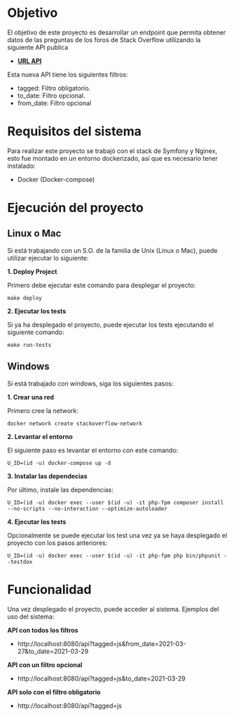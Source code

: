 # Objetivo

El objetivo de este proyecto es desarrollar un endpoint que permita obtener datos de las preguntas de los foros de Stack Overflow utilizando la siguiente API publica

* [**URL API**](https://api.stackexchange.com/docs/questions)

Esta nueva API tiene los siguientes filtros:
* tagged: Filtro obligatorio.
* to_date: Filtro opcional.
* from_date: Filtro opcional


# Requisitos del sistema

Para realizar este proyecto se trabajó con el stack de Symfony y Nginex, esto fue montado en un entorno dockerizado, así que es necesario tener instalado:
* Docker (Docker-compose)

# Ejecución del proyecto

## **Linux o Mac**
Si está trabajando con un S.O. de la familia de Unix (Linux o Mac), puede utilizar ejecutar lo siguiente:

**1. Deploy Project**

Primero debe ejecutar este comando para desplegar el proyecto:
```
make deploy
```

**2. Ejecutar los tests**

Si ya ha desplegado el proyecto, puede ejecutar los tests ejecutando el siguiente comando:
```
make run-tests
```

## **Windows**

Si está trabajado con windows, siga los siguientes pasos:

**1. Crear una red**

Primero cree la network:
```
docker network create stackoverflow-network
```

**2. Levantar el entorno**

El siguiente paso es levantar el entorno con este comando:
```
U_ID=(id -u) docker-compose up -d
```

**3. Instalar las dependecias**

Por último, instale las dependencias:
```
U_ID=(id -u) docker exec --user $(id -u) -it php-fpm composer install --no-scripts --no-interaction --optimize-autoloader
```

**4. Ejecutar los tests**

Opcionalmente se puede ejecutar los test una vez ya se haya desplegado el proyecto con los pasos anteriores:
```
U_ID=(id -u) docker exec --user $(id -u) -it php-fpm php bin/phpunit --testdox
```

# Funcionalidad

Una vez desplegado el proyecto, puede acceder al sistema.
Ejemplos del uso del sistema:

**API con todos los filtros**

* http://localhost:8080/api?tagged=js&from_date=2021-03-27&to_date=2021-03-29

**API con un filtro opcional**

* http://localhost:8080/api?tagged=js&to_date=2021-03-29

**API solo con el filtro obligatorio**

* http://localhost:8080/api?tagged=js

